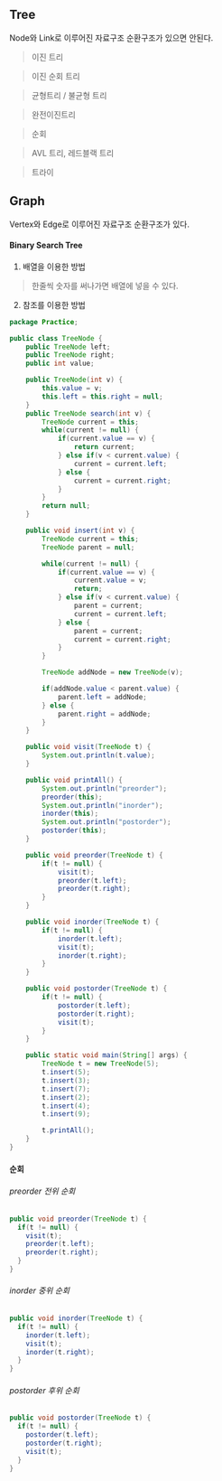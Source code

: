 ## Tree
Node와 Link로 이루어진 자료구조
순환구조가 있으면 안된다.

>이진 트리

>이진 순회 트리

>균형트리 / 불균형 트리

>완전이진트리

>순회

>AVL 트리, 레드블랙 트리

>트라이

## Graph
Vertex와 Edge로 이루어진 자료구조
순환구조가 있다.

#### Binary Search Tree
1. 배열을 이용한 방법
> 한줄씩 숫자를 써나가면 배열에 넣을 수 있다.

2. 참조를 이용한 방법

```Java
package Practice;

public class TreeNode {
	public TreeNode left;
	public TreeNode right;
	public int value;

	public TreeNode(int v) {
		this.value = v;
		this.left = this.right = null;
	}
	public TreeNode search(int v) {
		TreeNode current = this;
		while(current != null) {
			if(current.value == v) {
				return current;
			} else if(v < current.value) {
				current = current.left;
			} else {
				current = current.right;
			}
		}
		return null;
	}

	public void insert(int v) {
		TreeNode current = this;
		TreeNode parent = null;

		while(current != null) {
			if(current.value == v) {
				current.value = v;
				return;
			} else if(v < current.value) {
				parent = current;
				current = current.left;
			} else {
				parent = current;
				current = current.right;
			}
		}

		TreeNode addNode = new TreeNode(v);

		if(addNode.value < parent.value) {
			parent.left = addNode;
		} else {
			parent.right = addNode;
		}
	}

	public void visit(TreeNode t) {
		System.out.println(t.value);
	}

	public void printAll() {
		System.out.println("preorder");
		preorder(this);
		System.out.println("inorder");
		inorder(this);
		System.out.println("postorder");
		postorder(this);
	}

	public void preorder(TreeNode t) {
		if(t != null) {
			visit(t);
			preorder(t.left);
			preorder(t.right);
		}
	}

	public void inorder(TreeNode t) {
		if(t != null) {
			inorder(t.left);
			visit(t);
			inorder(t.right);
		}
	}

	public void postorder(TreeNode t) {
		if(t != null) {
			postorder(t.left);
			postorder(t.right);
			visit(t);
		}
	}

	public static void main(String[] args) {
		TreeNode t = new TreeNode(5);
		t.insert(5);
		t.insert(3);
		t.insert(7);
		t.insert(2);
		t.insert(4);
		t.insert(9);

		t.printAll();
	}
}
```

#### 순회

###### preorder 전위 순회
```Java
public void preorder(TreeNode t) {
  if(t != null) {
    visit(t);
    preorder(t.left);
    preorder(t.right);
  }
}
```

###### inorder 중위 순회
```Java
public void inorder(TreeNode t) {
  if(t != null) {
    inorder(t.left);
    visit(t);
    inorder(t.right);
  }
}
```

###### postorder 후위 순회
```Java
public void postorder(TreeNode t) {
  if(t != null) {
    postorder(t.left);
    postorder(t.right);
    visit(t);
  }
}
```
